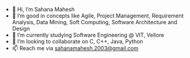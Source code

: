 - 👋 Hi, I’m Sahana Mahesh
- 👀 I’m good in concepts like Agile, Project Management, Requirement Analysis, Data Mining, Soft Computing, Software Architecture and Design
- 🌱 I’m currently studying Software Engineering @ VIT, Vellore
- 💞️ I’m looking to collaborate on C, C++, Java, Python
- 📫 Reach me via sahanamahesh.2003@gmail.com

<!---
sahanaa-03/sahanaa-03 is a ✨ special ✨ repository because its `README.md` (this file) appears on your GitHub profile.
You can click the Preview link to take a look at your changes.
--->
